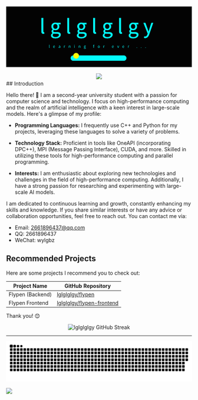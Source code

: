 

![Banner GitHub](lglglglgy.gif)




<div align="center">
  <img src="https://api.visitorbadge.io/api/visitors?path=https%3A%2F%2Fgithub.com%2Flglglglgy%2Flglglglgy&label=VISITORS&labelColor=%23000&countColor=%230A0209" />
</div>
## Introduction

Hello there! 👋 I am a second-year university student with a passion for computer science and technology. I focus on high-performance computing and the realm of artificial intelligence with a keen interest in large-scale models. Here's a glimpse of my profile:

- **Programming Languages:** I frequently use C++ and Python for my projects, leveraging these languages to solve a variety of problems.

- **Technology Stack:** Proficient in tools like OneAPI (incorporating DPC++), MPI (Message Passing Interface), CUDA, and more. Skilled in utilizing these tools for high-performance computing and parallel programming.

- **Interests:** I am enthusiastic about exploring new technologies and challenges in the field of high-performance computing. Additionally, I have a strong passion for researching and experimenting with large-scale AI models.

I am dedicated to continuous learning and growth, constantly enhancing my skills and knowledge. If you share similar interests or have any advice or collaboration opportunities, feel free to reach out. You can contact me via:

- Email: [2661896437@qq.com](mailto:2661896437@qq.com)
- QQ: 2661896437
- WeChat: wylgbz

## Recommended Projects

Here are some projects I recommend you to check out:

| Project Name                                             | GitHub Repository                                         |
|---------------------------------------------------------|------------------------------------------------------------|
| Flypen (Backend)                                         | [lglglglgy/flypen](https://github.com/lglglglgy/flypen)   |
| Flypen Frontend                                          | [lglglglgy/flypen-frontend](https://github.com/lglglglgy/flypen-frontend) |

Thank you! 😊

<div align="center">

 ![lglglglgy GitHub Streak](https://github-readme-streak-stats.herokuapp.com/?user=lglglglgy&theme=tokyonight&theme=icegray&border_radius=8) 

</div>

<hr>


![Snake animation Contribution Graph](https://raw.githubusercontent.com/lglglglgy/lglglglgy/output/github-contribution-grid-snake.svg)

<img src="https://www.animatedimages.org/data/media/562/animated-line-image-0184.gif" width="1920" />
 
